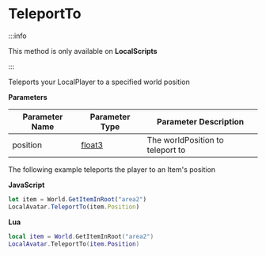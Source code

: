 # TeleportTo

:::info

This method is only available on **LocalScripts**

:::

Teleports your LocalPlayer to a specified world position

**Parameters**

Parameter Name | Parameter Type | Parameter Description
--- | --- | ----
position | [float3](../float3/) | The worldPosition to teleport to

The following example teleports the player to an Item's position

**JavaScript**
```js
let item = World.GetItemInRoot("area2")
LocalAvatar.TeleportTo(item.Position)
```

**Lua**
```lua
local item = World.GetItemInRoot("area2")
LocalAvatar.TeleportTo(item.Position)
```